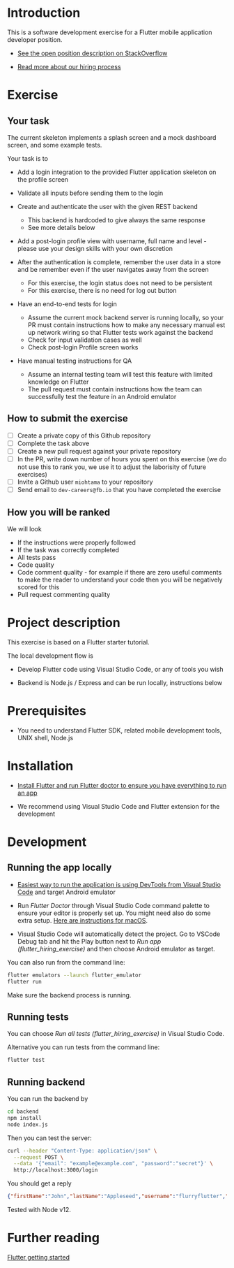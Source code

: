# Introduction

This is a software development exercise for a Flutter mobile application developer position.

- [See the open position description on StackOverflow](https://stackoverflow.com/jobs/391155/flutter-developer-firstblood)

- [Read more about our hiring process](https://github.com/miohtama/how-to-hire-developers)

# Exercise

## Your task

The current skeleton implements a splash screen and a mock dashboard screen,
and some example tests.

Your task is to

- Add a login integration to the provided Flutter application skeleton
  on the profile screen

- Validate all inputs before sending them to the login

- Create and authenticate the user with the given REST backend
    * This backend is hardcoded to give always the same response
    * See more details below

- Add a post-login profile view with username, full name
  and level - please use your design skills with your own discretion

- After the authentication is complete, remember the user
  data in a store and be remember even if the user navigates away from the screen
    * For this exercise, the login status does not need to be persistent
    * For this exercise, there is no need for log out button

- Have an end-to-end tests for login
  * Assume the current mock backend server is running locally, so your PR must contain
    instructions how to make any necessary manual est up network wiring so that
    Flutter tests work against the backend
  * Check for input validation cases as well
  * Check post-login Profile screen works
  
- Have manual testing instructions for QA
  * Assume an internal testing team will test this feature with limited knowledge on Flutter
  * The pull request must contain instructions how the team can successfully test the feature in an Android emulator

## How to submit the exercise

- [ ] Create a private copy of this Github repository
- [ ] Complete the task above
- [ ] Create a new pull request against your private repository
- [ ] In the PR, write down number of hours you spent on this exercise (we do not use this to rank you, we use it to adjust the laborisity of future exercises)
- [ ] Invite a Github user `miohtama` to your repository
- [ ] Send email to `dev-careers@fb.io` that you have completed the exercise

## How you will be ranked

We will look

- If the instructions were properly followed
- If the task was correctly completed
- All tests pass
- Code quality
- Code comment quality - for example if there are zero useful comments to make the reader to understand 
  your code then you will be negatively scored for this
- Pull request commenting quality

# Project description

This exercise is based on a Flutter starter tutorial.

The local development flow is

* Develop Flutter code using Visual Studio Code, or any of tools you wish

* Backend is Node.js / Express and can be run locally, instructions below

# Prerequisites

* You need to understand Flutter SDK, related mobile development tools, UNIX shell, Node.js

# Installation

* [Install Flutter and run Flutter doctor to ensure you have everything to run an app](https://flutter.dev/docs/get-started/install)

* We recommend using Visual Studio Code and Flutter extension for the development

# Development

## Running the app locally

* [Easiest way to run the application is using DevTools from Visual Studio Code](https://flutter.dev/docs/development/tools/devtools/vscode)
  and target Android emulator

* Run *Flutter Doctor* through Visual Studio Code command palette to ensure your editor is properly set up. You might need also do some extra setup.
  [Here are instructions for macOS](https://stackoverflow.com/questions/61036745/invalid-arguments-cannot-find-executable-for-null-when-emulated-android-on/61869002#61869002).

* Visual Studio Code will automatically detect the project. Go to VSCode Debug tab and hit the Play button next to *Run app (flutter_hiring_exercise)* and then choose Android emulator as target.

You can also run from the command line:

```sh
flutter emulators --launch flutter_emulator
flutter run
```

Make sure the backend process is running.

## Running tests

You can choose *Run all tests (flutter_hiring_exercise)* in Visual Studio Code.

Alternative you can run tests from the command line:

```sh
flutter test
```

## Running backend

You can run the backend by

```sh
cd backend
npm install
node index.js
```

Then you can test the server:

```sh
curl --header "Content-Type: application/json" \
  --request POST \
  --data '{"email": "example@example.com", "password":"secret"}' \
  http://localhost:3000/login
```

You should get a reply

```json
{"firstName":"John","lastName":"Appleseed","username":"flurryflutter","level":"100"}
```

Tested with Node v12.

# Further reading

[Flutter getting started](https://flutter.dev/docs/get-started/codelab)

